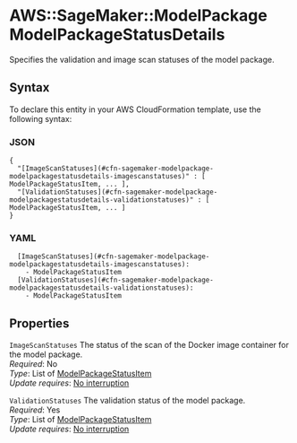 # AWS::SageMaker::ModelPackage ModelPackageStatusDetails<a name="aws-properties-sagemaker-modelpackage-modelpackagestatusdetails"></a>

Specifies the validation and image scan statuses of the model package\.

## Syntax<a name="aws-properties-sagemaker-modelpackage-modelpackagestatusdetails-syntax"></a>

To declare this entity in your AWS CloudFormation template, use the following syntax:

### JSON<a name="aws-properties-sagemaker-modelpackage-modelpackagestatusdetails-syntax.json"></a>

```
{
  "[ImageScanStatuses](#cfn-sagemaker-modelpackage-modelpackagestatusdetails-imagescanstatuses)" : [ ModelPackageStatusItem, ... ],
  "[ValidationStatuses](#cfn-sagemaker-modelpackage-modelpackagestatusdetails-validationstatuses)" : [ ModelPackageStatusItem, ... ]
}
```

### YAML<a name="aws-properties-sagemaker-modelpackage-modelpackagestatusdetails-syntax.yaml"></a>

```
  [ImageScanStatuses](#cfn-sagemaker-modelpackage-modelpackagestatusdetails-imagescanstatuses): 
    - ModelPackageStatusItem
  [ValidationStatuses](#cfn-sagemaker-modelpackage-modelpackagestatusdetails-validationstatuses): 
    - ModelPackageStatusItem
```

## Properties<a name="aws-properties-sagemaker-modelpackage-modelpackagestatusdetails-properties"></a>

`ImageScanStatuses`  <a name="cfn-sagemaker-modelpackage-modelpackagestatusdetails-imagescanstatuses"></a>
The status of the scan of the Docker image container for the model package\.  
*Required*: No  
*Type*: List of [ModelPackageStatusItem](aws-properties-sagemaker-modelpackage-modelpackagestatusitem.md)  
*Update requires*: [No interruption](https://docs.aws.amazon.com/AWSCloudFormation/latest/UserGuide/using-cfn-updating-stacks-update-behaviors.html#update-no-interrupt)

`ValidationStatuses`  <a name="cfn-sagemaker-modelpackage-modelpackagestatusdetails-validationstatuses"></a>
The validation status of the model package\.  
*Required*: Yes  
*Type*: List of [ModelPackageStatusItem](aws-properties-sagemaker-modelpackage-modelpackagestatusitem.md)  
*Update requires*: [No interruption](https://docs.aws.amazon.com/AWSCloudFormation/latest/UserGuide/using-cfn-updating-stacks-update-behaviors.html#update-no-interrupt)